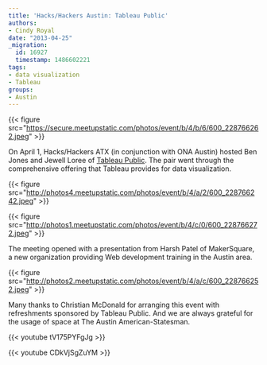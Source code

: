 ```yaml
---
title: 'Hacks/Hackers Austin: Tableau Public'
authors:
- Cindy Royal
date: "2013-04-25"
_migration:
  id: 16927
  timestamp: 1486602221
tags:
- data visualization
- Tableau
groups:
- Austin
---
```


{{< figure src="https://secure.meetupstatic.com/photos/event/b/4/b/6/600_228766262.jpeg" >}}

On April 1, Hacks/Hackers ATX (in conjunction with ONA Austin) hosted Ben Jones and Jewell Loree of [Tableau Public][1]. The pair went through the comprehensive offering that Tableau provides for data visualization.

{{< figure src="http://photos4.meetupstatic.com/photos/event/b/4/a/2/600_228766242.jpeg" >}}

{{< figure src="http://photos1.meetupstatic.com/photos/event/b/4/c/0/600_228766272.jpeg" >}}

The meeting opened with a presentation from Harsh Patel of MakerSquare, a new organization providing Web development training in the Austin area.

{{< figure src="http://photos2.meetupstatic.com/photos/event/b/4/a/c/600_228766252.jpeg" >}}

Many thanks to Christian McDonald for arranging this event with refreshments sponsored by Tableau Public. And we are always grateful for the usage of space at The Austin American-Statesman.

{{< youtube tV175PYFgJg >}}

{{< youtube CDkVjSgZuYM >}}

 [1]: http://www.tableausoftware.com/public/